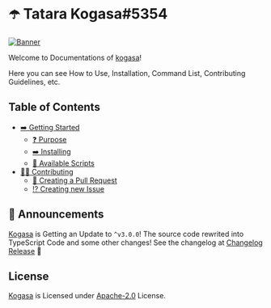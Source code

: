 # ☂️ Tatara Kogasa#5354

[![Banner](https://cdn.upload.systems/uploads/jIwkxukV.png)](https://github.com/gifaldyazkaa/kogasa-dscbot)

Welcome to Documentations of [kogasa](https://github.com/gifaldyazkaa/kogasa-dscbot)!

Here you can see How to Use, Installation, Command List, Contributing Guidelines, etc.

## Table of Contents

- [➡️ Getting Started](p/getting-started.md)
  - [❓ Purpose](p/getting-started.md#-purpose)
  - [➡️ Installing](p/getting-started.md#-installing)
  - [📃 Available Scripts](p/getting-started.md#-available-scripts)
- [👨‍💻 Contributing](p/contributing-guidelines.md)
  - [📨 Creating a Pull Request](p/contributing-guidelines.md#-creating-a-pull-request)
  - [⁉️ Creating new Issue](p/contributing-guidelines.md#-creating-new-issue)

## 📢 Announcements

[Kogasa](https://github.com/gifaldyazkaa/kogasa-dscbot) is Getting an Update to `^v3.0.0`! The source code rewrited into TypeScript Code and some other changes! See the changelog at [Changelog Release](https://github.com/gifaldyazkaa/kogasa-dscbot/blob/master/docs/changelog.md) 🎉

## License

[Kogasa](https://github.com/gifaldyazkaa/kogasa-dscbot) is Licensed under [Apache-2.0](https://github.com/gifaldyazkaa/kogasa-dscbot/blob/master/LICENSE) License.
